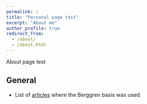 ```yaml
---
permalink: /
title: "Personal page test"
excerpt: "About me"
author_profile: true
redirect_from: 
  - /about/
  - /about.html
---
```



About page test

## General

- List of [articles](./page_refs.html) where the Berggren basis was used.


